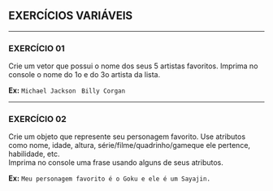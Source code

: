 ## EXERCÍCIOS VARIÁVEIS
---
### EXERCÍCIO 01
Crie um vetor que possui o nome dos seus 5 artistas favoritos.
Imprima no console o nome do 1o e do 3o artista da lista.

 **Ex:**
 `Michael Jackson `
 `Billy Corgan`

---
### EXERCÍCIO 02
 Crie um objeto que represente seu personagem favorito. Use atributos como nome, idade, altura, série/filme/quadrinho/gameque ele pertence, habilidade, etc.  
 Imprima no console uma frase usando alguns de seus atributos.

 **Ex:**
  `Meu personagem favorito é o Goku e ele é um Sayajin.`
 